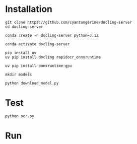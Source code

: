 # Installation
```shell
git clone https://github.com/cyantangerine/docling-server
cd docling-server
```
```shell
conda create -n docling-server python=3.12
```
```shell
conda activate docling-server
```
```shell
pip install uv
uv pip install docling rapidocr_onnxruntime
```
```shell
uv pip install onnxruntime-gpu
```
```shell
mkdir models
```
```shell
python download_model.py
```
# Test
```shell
python ocr.py
```
# Run
```shell

```